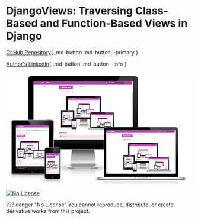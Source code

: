 # DjangoViews: Traversing Class-Based and Function-Based Views in Django

[GitHub Repository](https://github.com/plexoio/djangoviews){ .md-button .md-button--primary }

[Author's LinkedIn](https://www.linkedin.com/in/arellanofrank/){ .md-button .md-button--info }

![Documentation's Mockup Image](./assets/img/mockup.png)

[![No License](https://img.shields.io/badge/License-No_License-red)](about/LICENSE.md) 

??? danger "No License"
    You cannot reproduce, distribute, or create derivative works from this project.
